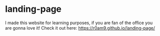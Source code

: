 # landing-page
I made this website for learning purposes, if you are fan of the office you are gonna love it! Check it out here: https://r0am9.github.io/landing-page/
